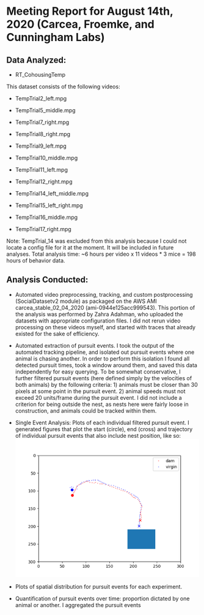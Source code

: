 # Meeting Report for August 14th, 2020 (Carcea, Froemke, and Cunningham Labs)

## Data Analyzed:
* RT\_CohousingTemp

This dataset consists of the following videos:  
* TempTrial2\_left.mpg

* TempTrial5\_middle.mpg

* TempTrial7\_right.mpg

* TempTrial8\_right.mpg

* TempTrial9\_left.mpg

* TempTrial10\_middle.mpg

* TempTrial11\_left.mpg

* TempTrial12\_right.mpg

* TempTrial14\_left\_middle.mpg

* TempTrial15\_left\_right.mpg

* TempTrial16\_middle.mpg

* TempTrial17\_right.mpg

Note: TempTrial\_14 was excluded from this analysis because I could not locate a config file for it at the moment. It will be included in future analyses. 
Total analysis time: ~6 hours per video x 11 videos * 3 mice = 198 hours of behavior data.  

## Analysis Conducted:
* Automated video preprocessing, tracking, and custom postprocessing (SocialDatasetv2 module) as packaged on the AWS AMI carcea\_stable\_02\_04\_2020 (ami-0944e125acc999543). This portion of the analysis was performed by Zahra Adahman, who uploaded the datasets with appropriate configuration files. I did not rerun video processing on these videos myself, and started with traces that already existed for the sake of efficiency. 

* Automated extraction of pursuit events. I took the output of the automated tracking pipeline, and isolated out pursuit events where one animal is chasing another. In order to perform this isolation I found all detected pursuit times, took a window around them, and saved this data independently for easy querying. To be somewhat conservative, I further filtered pursuit events (here defined simply by the velocities of both animals) by the following criteria: 1) animals must be closer than 30 pixels at some point in the pursuit event. 2) animal speeds must not exceed 20 units/frame during the pursuit event. I did not include a criterion for being outside the nest, as nests here were fairly loose in construction, and animals could be tracked within them.   

* Single Event Analysis: Plots of each individual filtered pursuit event. I generated figures that plot the start (circle), end (cross) and trajectory of individual pursuit events that also include nest position, like so:  
![example plot](images/example_trace1.png)

* Plots of spatial distribution for pursuit events for each experiment.  

* Quantification of pursuit events over time: proportion dictated by one animal or another. I aggregated the pursuit events  

